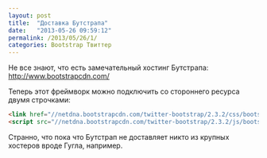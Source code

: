 ```yaml
---
layout: post
title:  "Доставка Бутстрапа"
date:   "2013-05-26 09:59:12"
permalink: /2013/05/26/1/
categories: Bootstrap Твиттер
---
```


Не все знают, что есть замечательный хостинг Бутстрапа:
http://www.bootstrapcdn.com/

Теперь этот фреймворк можно подключить со стороннего ресурса двумя
строчками:

~~~ html
<link href="//netdna.bootstrapcdn.com/twitter-bootstrap/2.3.2/css/bootstrap-combined.min.css" rel="stylesheet">
<script src="//netdna.bootstrapcdn.com/twitter-bootstrap/2.3.2/js/bootstrap.min.js"></script>
~~~

Странно, что пока что Бутстрап не доставляет никто из крупных хостеров вроде Гугла, например.

